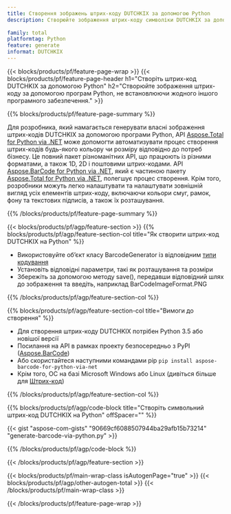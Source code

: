 ```yaml
---
title: Створення зображень штрих-коду DUTCHKIX за допомогою Python
description: Створюйте зображення штрих-коду символіки DUTCHKIX за допомогою програм Python без використання будь-якого іншого програмного забезпечення. 
 
family: total
platformtag: Python
feature: generate
informat: DUTCHKIX
---
```

{{< blocks/products/pf/feature-page-wrap >}}
{{< blocks/products/pf/feature-page-header h1="Створіть штрих-код DUTCHKIX за допомогою Python" h2="Створюйте зображення штрих-коду за допомогою програм Python, не встановлюючи жодного іншого програмного забезпечення." >}}

{{% blocks/products/pf/feature-page-summary %}}

Для розробника, який намагається генерувати власні зображення штрих-кодів DUTCHKIX за допомогою програми Python, API [Aspose.Total for Python via .NET](https://products.aspose.com/total/python-net/) може допомогти автоматизувати процес створення штрих-кодів будь-якого кольору чи розміру відповідно до потреб бізнесу. Це повний пакет різноманітних API, що працюють із різними форматами, а також 1D, 2D і поштовими штрих-кодами. API [Aspose.BarCode for Python via .NET](https://products.aspose.com/barcode/python-net/), який є частиною пакету [Aspose.Total for Python via .NET](https://products.aspose.com/total/python-net/), полегшує процес створення. Крім того, розробники можуть легко налаштувати та налаштувати зовнішній вигляд усіх елементів штрих-коду, включаючи кольори смуг, рамок, фону та текстових підписів, а також їх розташування.

{{% /blocks/products/pf/feature-page-summary %}}

{{< blocks/products/pf/agp/feature-section >}}
{{% blocks/products/pf/agp/feature-section-col title="Як створити штрих-код DUTCHKIX на Python" %}}

- Використовуйте об’єкт класу BarcodeGenerator із відповідним [типи кодування](https://docs.aspose.com/barcode/python-net/api-reference/aspose.barcode.generation/#enumerations)
- Установіть відповідні параметри, такі як розташування та розміри
- Збережіть за допомогою методу save(), передавши відповідний шлях до зображення та введіть, наприклад BarCodeImageFormat.PNG

{{% /blocks/products/pf/agp/feature-section-col %}}

{{% blocks/products/pf/agp/feature-section-col title="Вимоги до створення" %}}

- Для створення штрих-коду DUTCHKIX потрібен Python 3.5 або новішої версії
- Посилання на API в рамках проекту безпосередньо з PyPI ([Aspose.BarCode](https://pypi.org/project/aspose-barcode-for-python-via-net/)) 
- Або скористайтеся наступними командами pip ```pip install aspose-barcode-for-python-via-net``` 
- Крім того, ОС на базі Microsoft Windows або Linux (дивіться більше для [Штрих-код](https://docs.aspose.com/barcode/python-net/system-requirements/)) 

{{% /blocks/products/pf/agp/feature-section-col %}}

{{% blocks/products/pf/agp/code-block title="Створіть символьний штрих-код DUTCHKIX на Python" offSpacer="" %}}

{{< gist "aspose-com-gists" "90669cf6088507944ba29afb15b73214" "generate-barcode-via-python.py" >}}

{{% /blocks/products/pf/agp/code-block %}}

{{< /blocks/products/pf/agp/feature-section >}}

{{< blocks/products/pf/main-wrap-class isAutogenPage="true" >}}
{{< blocks/products/pf/agp/other-autogen-total >}}
{{< /blocks/products/pf/main-wrap-class >}}

{{< /blocks/products/pf/feature-page-wrap >}}